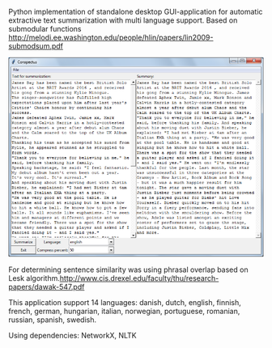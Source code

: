 Python implementation of standalone desktop GUI-application for automatic extractive text summarization with multi language support. Based on submodular functions http://melodi.ee.washington.edu/people/hlin/papers/lin2009-submodsum.pdf

![alt text](Conspectus.Screenshot.png "Description goes here")

For determining sentence similarity was using phrasal overlap based on Lesk algorithm.http://www.cis.drexel.edu/faculty/thu/research-papers/dawak-547.pdf

This application support 14 languages: danish, dutch, english, finnish, french, german, hungarian, italian, norwegian, portuguese, romanian, russian, spanish, swedish. 

Using dependencies: NetworkX, NLTK

